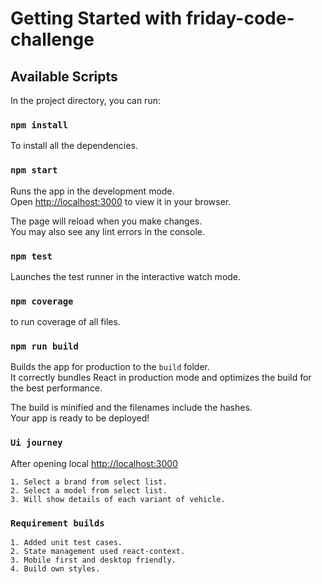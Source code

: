 # Getting Started with friday-code-challenge

## Available Scripts

In the project directory, you can run:


### `npm install`

To install all the dependencies. 

### `npm start`

Runs the app in the development mode.\
Open [http://localhost:3000](http://localhost:3000) to view it in your browser.

The page will reload when you make changes.\
You may also see any lint errors in the console.

### `npm test`

Launches the test runner in the interactive watch mode.

### `npm coverage`

to run coverage of all files.

### `npm run build`

Builds the app for production to the `build` folder.\
It correctly bundles React in production mode and optimizes the build for the best performance.

The build is minified and the filenames include the hashes.\
Your app is ready to be deployed!

### `Ui journey`

After opening local [http://localhost:3000](http://localhost:3000)

```
1. Select a brand from select list.
2. Select a model from select list.
3. Will show details of each variant of vehicle. 
```

### `Requirement builds`
```
1. Added unit test cases.
2. State management used react-context.
3. Mobile first and desktop friendly. 
4. Build own styles.
```

